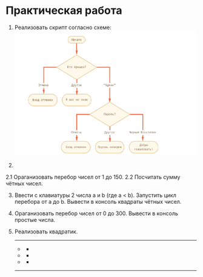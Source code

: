 ﻿#  Практическая работа
 1. Реализовать скрипт согласно схеме:
   <br /> ![Блок-схема](schema.png)

 2. 
   2.1 Ораганизовать перебор чисел от 1 до 150. 
   2.2 Посчитать сумму чётных чисел.
 
 3. Ввести с клавиатуры 2 числа a и b (где a < b). Запустить цикл перебора от a до b.
    Вывести в консоль квадраты чётных чисел.
 
 4. Ораганизовать перебор чисел от 0 до 300. Вывести в консоль простые числа.

 5. Реализовать квадратик.
    
    ******
    *    *
    *    *
    *    *
    ******





 


